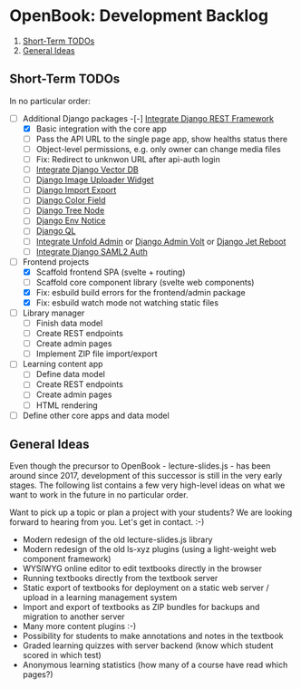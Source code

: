 OpenBook: Development Backlog
=============================

1. [Short-Term TODOs](#short-term-todos)
1. [General Ideas](#general-ideas)

Short-Term TODOs
----------------

In no particular order:

-[ ] Additional Django packages
  -[-] [Integrate Django REST Framework](https://www.django-rest-framework.org/)
    -[X] Basic integration with the core app
    -[ ] Pass the API URL to the single page app, show healths status there
    -[ ] Object-level permissions, e.g. only owner can change media files
    -[ ] Fix: Redirect to unknwon URL after api-auth login
  -[ ] [Integrate Django Vector DB](https://pkavumba.github.io/django-vectordb/)
  -[ ] [Django Image Uploader Widget](https://github.com/inventare/django-image-uploader-widget)
  -[ ] [Django Import Export](https://github.com/django-import-export/django-import-export)
  -[ ] [Django Color Field](https://github.com/fabiocaccamo/django-colorfield)
  -[ ] [Django Tree Node](https://github.com/fabiocaccamo/django-treenode)
  -[ ] [Django Env Notice](https://github.com/dizballanze/django-admin-env-notice)
  -[ ] [Django QL](https://github.com/ivelum/djangoql)
  -[ ] [Integrate Unfold Admin](https://unfoldadmin.com/) or
       [Django Admin Volt](https://github.com/app-generator/django-admin-volt) or
       [Django Jet Reboot](https://github.com/assem-ch/django-jet-reboot?tab=readme-ov-file)
  -[ ] [Integrate Django SAML2 Auth](https://github.com/grafana/django-saml2-auth)

-[ ] Frontend projects
  -[X] Scaffold frontend SPA (svelte + routing)
  -[ ] Scaffold core component library (svelte web components)
  -[X] Fix: esbuild build errors for the frontend/admin package
  -[X] Fix: esbuild watch mode not watching static files

-[ ] Library manager
  -[ ] Finish data model
  -[ ] Create REST endpoints
  -[ ] Create admin pages
  -[ ] Implement ZIP file import/export

-[ ] Learning content app
  -[ ] Define data model
  -[ ] Create REST endpoints
  -[ ] Create admin pages
  -[ ] HTML rendering

-[ ] Define other core apps and data model

General Ideas
-------------

Even though the precursor to OpenBook - lecture-slides.js - has been around
since 2017, development of this successor is still in the very early stages.
The following list contains a few very high-level ideas on what we want to work
in the future in no particular order.

Want to pick up a topic or plan a project with your students? We are looking forward
to hearing from you. Let's get in contact. :-)

* Modern redesign of the old lecture-slides.js library
* Modern redesign of the old ls-xyz plugins (using a light-weight web component framework)
* WYSIWYG online editor to edit textbooks directly in the browser
* Running textbooks directly from the textbook server
* Static export of textbooks for deployment on a static web server / upload in a learning management system
* Import and export of textbooks as ZIP bundles for backups and migration to another server
* Many more content plugins :-)
* Possibility for students to make annotations and notes in the textbook
* Graded learning quizzes with server backend (know which student scored in which test)
* Anonymous learning statistics (how many of a course have read which pages?)

